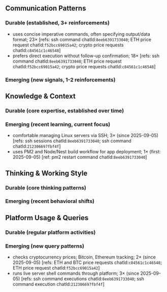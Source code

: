 ## Communication Patterns
### Durable (established, 3+ reinforcements)
- uses concise imperative commands, often specifying output/data format; 23× [refs: ssh command chatId:`8eeb6391733040`; ETH price request chatId:`f52bcc69015a42`; crypto price requests chatId:`c84561c1c46548`]
- prefers direct execution without follow-up confirmation; 18× [refs: ssh command chatId:`8eeb6391733040`; ETH price request chatId:`f52bcc69015a42`; crypto price requests chatId:`c84561c1c46548`]

### Emerging (new signals, 1-2 reinforcements)

## Knowledge & Context
### Durable (core expertise, established over time)

### Emerging (recent learning, current focus)
- comfortable managing Linux servers via SSH; 3× (since 2025-09-05) [refs: ssh sessions chatId:`8eeb6391733040`; ssh command chatId:`212306697fbf4f`]
- uses PM2 and Node/Nest build workflow for app deployment; 1× (first: 2025-09-05) [ref: pm2 restart command chatId:`8eeb6391733040`]

## Thinking & Working Style
### Durable (core thinking patterns)

### Emerging (recent behavioral shifts)

## Platform Usage & Queries
### Durable (regular platform activities)

### Emerging (new query patterns)
- checks cryptocurrency prices; Bitcoin, Ethereum tracking; 2× (since 2025-09-05) [refs: ETH and BTC price requests chatId:`c84561c1c46548`; ETH price request chatId:`f52bcc69015a42`]
- runs live server shell commands through platform; 3× (since 2025-09-05) [refs: ssh command executions chatId:`8eeb6391733040`; ssh command execution chatId:`212306697fbf4f`]
